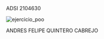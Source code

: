 ADSI 2104630 

![ejercicio_poo](https://user-images.githubusercontent.com/69491818/129139387-117cb865-dbc2-4d28-8716-28dd0f814625.gif)

ANDRES FELIPE QUINTERO CABREJO 
